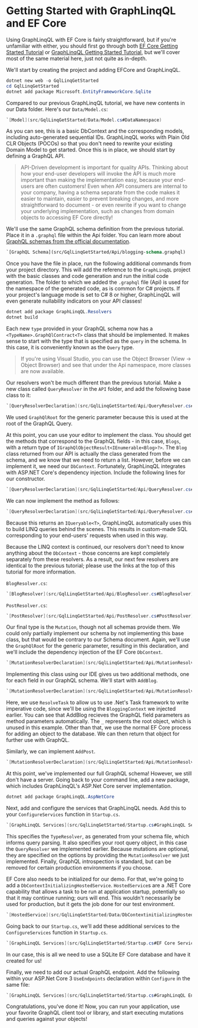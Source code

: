 # Getting Started with GraphLinqQL and EF Core

Using GraphLinqQL with EF Core is fairly straightforward, but if you're
unfamiliar with either, you should first go through both [EF Core Getting
Started Tutorial](https://docs.microsoft.com/en-us/ef/core/get-started/) or
[GraphLinqQL Getting Started Tutorial](../tutorial-1), but we'll cover most of
the same material here, just not quite as in-depth.

We'll start by creating the project and adding EFCore and GraphLinqQL.

```powershell
dotnet new web -o GqlLinqGetStarted
cd GqlLinqGetStarted
dotnet add package Microsoft.EntityFrameworkCore.Sqlite
```

Compared to our previous GraphLinqQL tutorial, we have new contents in our Data
folder. Here's our `Data/Model.cs`:

```csharp
`[Model](src/GqlLinqGetStarted/Data/Model.cs#DataNamespace)
```

As you can see, this is a basic DbContext and the corresponding models,
including auto-generated sequential IDs. GraphLinqQL
works with Plain Old CLR Objects (POCOs) so that you don't need to rewrite your
existing Domain Model to get started. Once this is in place, we should start by
defining a GraphQL API.

> API-Driven development is important for quality APIs. Thinking about how your
> end-user developers will invoke the API is much more important than making the
> implementation easy, because your end-users are often customers! Even when API
> consumers are internal to your company, having a schema separate from the code
> makes it easier to maintain, easier to prevent breaking changes, and more
> straightforward to document - or even rewrite if you want to change your
> underlying implementation, such as changes from domain objects to accessing EF
> Core directly!

We'll use the same GraphQL schema definition from the previous tutorial. Place
it in a `.graphql` file within the Api folder. You can learn more about [GraphQL
schemas from the official documentation](https://graphql.org/learn/schema/).

```GraphQL
`[GraphQL Schema](src/GqlLinqGetStarted/Api/blogging-schema.graphql)
```

Once you have the file in place, run the following additional commands from your
project directory. This will add the reference to the `GraphLinqQL` project with
the basic classes and code generation and run the initial code generation. The
folder to which we added the `.graphql` file (Api) is used for the namespace of
the generated code, as is common for C# projects. If your project's language
mode is set to C# 8 or higher, GraphLinqQL will even generate nullability
indicators on your API classes!

```powershell
dotnet add package GraphLinqQL.Resolvers
dotnet build
```
Each new `type` provided in your GraphQL schema now has a
`<TypeName>.GraphQlContract<T>` class that should be implemented. It makes sense
to start with the type that is specified as the `query` in the schema. In this
case, it is conveniently known as the `Query` type.

> If you're using Visual Studio, you can use the Object Browser (View -> Object
> Browser) and see that under the Api namespace, more classes are now available.

Our resolvers won't be much different than the previous tutorial. Make a new
class called `QueryResolver` in the `API` folder, and add the following base
class to it:

```csharp
`[QueryResolverDeclaration](src/GqlLinqGetStarted/Api/QueryResolver.cs#Declaration)
```

We used `GraphQlRoot` for the generic parameter because this is used at the root
of the GraphQL Query.

At this point, you can use your editor to implement the class. You should get
the methods that correspond to the GraphQL fields - in this case, `Blogs`, with
a return type of `IGraphQlObjectResult<IEnumerable<Blog>?>`. The `Blog` class
returned from our API is actually the class generated from the schema, and we
know that we need to return a list. However, before we can implement it, we need
our `DbContext`. Fortunately, GraphLinqQL integrates with ASP.NET Core's
dependency injection. Include the following lines for our constructor.

```csharp
`[QueryResolverDeclaration](src/GqlLinqGetStarted/Api/QueryResolver.cs#DependencyInjection)
```

We can now implement the method as follows:

```csharp
`[QueryResolverDeclaration](src/GqlLinqGetStarted/Api/QueryResolver.cs#Declaration)
```

Because this returns an `IQueryable<T>`, GraphLinqQL automatically uses this to
build LINQ queries behind the scenes. This results in custom-made SQL
corresponding to your end-users' requests when used in this way.

Because the LINQ context is continued, our resolvers don't need to know anything
about the `DbContext` - those concerns are kept completely separately from these
resolvers. As a result, our next few resolvers are identical to the previous
tutorial; please use the links at the top of this tutorial for more information.

`BlogResolver.cs`:

```csharp
`[BlogResolver](src/GqlLinqGetStarted/Api/BlogResolver.cs#BlogResolver)
```

`PostResolver.cs`:

```csharp
`[PostResolver](src/GqlLinqGetStarted/Api/PostResolver.cs#PostResolver)
```

Our final type is the `Mutation`, though not all schemas provide them. We could
only partially implement our schema by not implementing this base class, but
that would be contrary to our Schema document. Again, we'll use the
`GraphQlRoot` for the generic parameter, resulting in this declaration, and
we'll include the dependency injection of the EF Core `DbContext`.

```csharp
`[MutationResolverDeclaration](src/GqlLinqGetStarted/Api/MutationResolver.cs#Declaration)
```

Implementing this class using our IDE gives us two additional methods, one for
each field in our GraphQL schema. We'll start with `AddBlog`.

```csharp
`[MutationResolverDeclaration](src/GqlLinqGetStarted/Api/MutationResolver.cs#AddBlogImplementation)
```

Here, we use `ResolveTask` to allow us to use .Net's Task framework to write
imperative code, since we'll be using the `BloggingContext` we injected earlier.
You can see that AddBlog recieves the GraphQL field parameters as method
parameters automatically. The `_` represents the root object, which is unused in
this example. Other than that, we use the normal EF Core process for adding an
object to the database. We can then return that object for further use with
GraphQL.

Similarly, we can implement `AddPost`.

```csharp
`[MutationResolverDeclaration](src/GqlLinqGetStarted/Api/MutationResolver.cs#AddPostImplementation)
```

At this point, we've implemented our full GraphQL schema! However, we still
don't have a server. Going back to your command line, add a new package, which
includes GraphLinqQL's ASP.Net Core server implementation.

```powershell
dotnet add package GraphLinqQL.AspNetCore
```

Next, add and configure the services that GraphLinqQL needs. Add this to your
`ConfigureServices` function in `Startup.cs`.

```csharp
`[GraphLinqQL Services](src/GqlLinqGetStarted/Startup.cs#GraphLinqQL Services)
```

This specifies the `TypeResolver`, as generated from your schema file, which
informs query parsing. It also specifies your root query object, in this case
the `QueryResolver` we implemented earlier. Because mutations are optional, they
are specified on the options by providing the `MutationResolver` we just
implemented. Finally, GraphQL introspection is standard, but can be removed for
certain production environments if you choose.

EF Core also needs to be initialized for our demo. For that, we're going to add
a `DbContextInitializingHostedService`. `HostedService`s are a .NET Core
capability that allows a task to be run at application startup, potentially so
that it may continue running; ours will end. This wouldn't necessarily be used
for production, but it gets the job done for our test environment.

```csharp
`[HostedService](src/GqlLinqGetStarted/Data/DbContextinitializingHostedService.cs#HostedService)
```

Going back to our `Startup.cs`, we'll add these additional services to the
`ConfigureServices` function in `Startup.cs`.

```csharp
`[GraphLinqQL Services](src/GqlLinqGetStarted/Startup.cs#EF Core Services)
```

In our case, this is all we need to use a SQLite EF Core database and have it
created for us!

Finally, we need to add our actual GraphQL endpoint. Add the following within
your ASP.Net Core 3 `UseEndpoints` declaration within `Configure` in the same
file:

```csharp
`[GraphLinqQL Services](src/GqlLinqGetStarted/Startup.cs#GraphLinqQL Endpoint)
```

Congratulations, you've done it! Now, you can run your application, use your
favorite GraphQL client tool or library, and start executing mutations and
queries against your objects!
